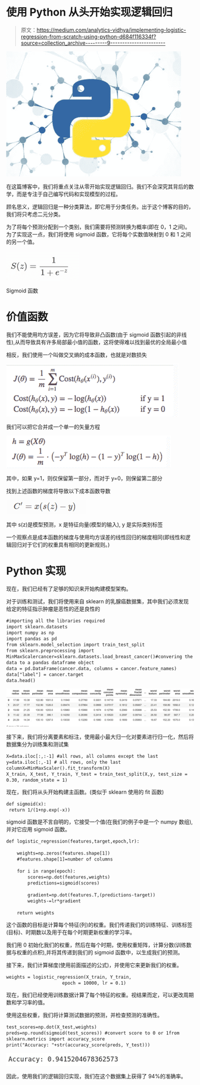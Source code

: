 # 使用 Python 从头开始实现逻辑回归

> 原文：<https://medium.com/analytics-vidhya/implementing-logistic-regression-from-scratch-using-python-d684f116334f?source=collection_archive---------9----------------------->

![](img/375f07df6625aa0c960cc5b66a7240f0.png)

在这篇博客中，我们将重点关注从零开始实现逻辑回归。我们不会深究其背后的数学，而是专注于自己编写代码和实现模型的过程。

顾名思义，逻辑回归是一种分类算法，即它用于分类任务。出于这个博客的目的，我们将只考虑二元分类。

为了将每个预测分配到一个类别，我们需要将预测转换为概率(即在 0，1 之间)。为了实现这一点，我们将使用 sigmoid 函数，它将每个实数值映射到 0 和 1 之间的另一个值。

![](img/25dbbf534fe6ca308a009e93b22984ee.png)

Sigmoid 函数

# 价值函数

我们不能使用均方误差，因为它将导致非凸函数(由于 sigmoid 函数引起的非线性),从而导致具有许多局部最小值的函数，这将使得难以找到最优的全局最小值

相反，我们使用一个叫做交叉熵的成本函数，也就是对数损失

![](img/b16121064c7698bddc6ad85f35cf9d69.png)

我们可以把它合并成一个单一的矢量方程

![](img/29a93c9ae29feb3981c1501dc7a21a62.png)

其中，如果 y=1，则仅保留第一部分，而对于 y=0，则保留第二部分

找到上述函数的梯度将导致以下成本函数导数

![](img/a884c7b83c78228a81fe04f5cc54a8ff.png)

其中 s(z)是模型预测，x 是特征向量(模型的输入), y 是实际类别标签

一个观察点是成本函数的梯度与使用均方误差的线性回归的梯度相同(即线性和逻辑回归对于它们的权重具有相同的更新规则。)

# Python 实现

现在，我们已经有了足够的知识来开始构建模型架构。

对于训练和测试，我们将使用来自 sklearn 的乳腺癌数据集，其中我们必须发现给定的特征指示肿瘤是恶性的还是良性的

```
#importing all the libraries required
import sklearn.datasets
import numpy as np
import pandas as pd
from sklearn.model_selection import train_test_split
from sklearn.preprocessing import MinMaxScalercancer=sklearn.datasets.load_breast_cancer()#convering the data to a pandas dataframe object
data = pd.DataFrame(cancer.data, columns = cancer.feature_names)
data["label"] = cancer.target
data.head()
```

![](img/827cfacbbde8bede539931ed91508564.png)

接下来，我们将分离要素和标注，使用最小最大归一化对要素进行归一化，然后将数据集分为训练集和测试集

```
X=data.iloc[:,:-1] #all rows, all columns except the last
y=data.iloc[:,-1] # all rows, only the last columnX=MinMaxScaler().fit_transform(X)
X_train, X_test, Y_train, Y_test = train_test_split(X,y, test_size = 0.30, random_state = 1)
```

现在，我们将从头开始构建主函数。(类似于 sklearn 使用的 fit 函数)

```
def sigmoid(x):
 return 1/(1+np.exp(-x))
```

sigmoid 函数是不言自明的，它接受一个值(在我们的例子中是一个 numpy 数组),并对它应用 sigmoid 函数。

```
def logistic_regression(features,target,epoch,lr):

    weights=np.zeros(features.shape[1]) 
    #features.shape[1]=number of columns

    for i in range(epoch):
        scores=np.dot(features,weights)
        predictions=sigmoid(scores)

        gradient=np.dot(features.T,(predictions-target))
        weights-=lr*gradient

    return weights
```

这个函数的目标是计算每个特征(列)的权重。我们传递我们的训练特征、训练标签(目标)、时期数以及用于在每个时期更新权重的学习率。

我们用 0 初始化我们的权重，然后在每个时期，使用权重矩阵，计算分数(训练数据与权重的点积),并将其传递到我们的 sigmoid 函数中，以生成我们的预测。

接下来，我们计算梯度(使用前面描述的公式)，并使用它来更新我们的权重。

```
weights = logistic_regression(X_train, Y_train,
                     epoch = 10000, lr = 0.1)
```

现在，我们已经使用训练数据计算了每个特征的权重。视结果而定，可以更改周期数和学习率的值。

使用这些权重，我们将计算测试数据的预测，并检查预测的准确性。

```
test_scores=np.dot(X_test,weights)
preds=np.round(sigmoid(test_scores)) #convert score to 0 or 1from sklearn.metrics import accuracy_score
print("Accuracy: "+str(accuracy_score(preds, Y_test)))
```

![](img/5f9206dae6927dc85066b22eec17d4d9.png)

因此，使用我们的逻辑回归实现，我们在这个数据集上获得了 94%的准确率。